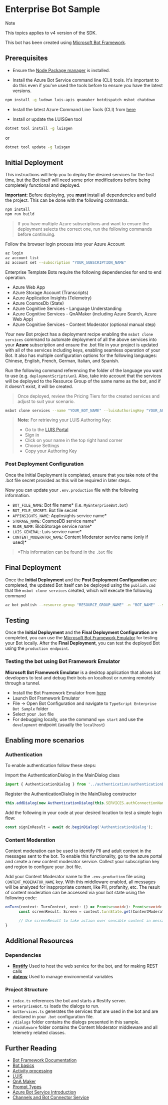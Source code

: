 # Enterprise Bot Sample

> [!NOTE]
> This topics applies to v4 version of the SDK.

This bot has been created using [Microsoft Bot Framework](https://dev.botframework.com).

## Prerequisites

- Ensure the [Node Package manager](https://nodejs.org/en/) is installed.

- Install the Azure Bot Service command line (CLI) tools. It's important to do this even if you've used the tools before to ensure you have the latest versions.

```bash
npm install -g ludown luis-apis qnamaker botdispatch msbot chatdown
```

- Install the latest Azure Command Line Tools (CLI) from [here](https://docs.microsoft.com/en-us/cli/azure/install-azure-cli-windows?view=azure-cli-latest)

- Install or update the LUISGen tool

```bash
dotnet tool install -g luisgen
```
or
```bash
dotnet tool update -g luisgen
```

## Initial Deployment

This instructions will help you to deploy the desired services for the first time, but the Bot itself will need some prior modifications before being completely functional and deployed.

**Important:** Before deploying, you **must** install all dependencies and build the project. This can be done with the following commands.
```bash
npm install
npm run build
```

>If you have multiple Azure subscriptions and want to ensure the deployment selects the correct one, run the following commands before continuing.

 Follow the browser login process into your Azure Account
```bash
az login
az account list
az account set --subscription "YOUR_SUBSCRIPTION_NAME"
```

Enterprise Template Bots require the following dependencies for end to end operation.
- Azure Web App
- Azure Storage Account (Transcripts)
- Azure Application Insights (Telemetry)
- Azure CosmosDb (State)
- Azure Cognitive Services - Language Understanding
- Azure Cognitive Services - QnAMaker (including Azure Search, Azure Web App)
- Azure Cognitive Services - Content Moderator (optional manual step)

Your new Bot project has a deployment recipe enabling the `msbot clone services` command to automate deployment of all the above services into your **Azure** subscription and ensure the .bot file in your project is updated with all of the services including keys, enabling seamless operation of your Bot. It also has multiple configuration options for the following languages: Chinese, English, French, German, Italian, and Spanish.

Run the following command referencing the folder of the language you want to use (e.g. `deploymentScripts\en`). Also, take into account that the services will be deployed to the Resource Group of the same name as the bot, and if it doesn't exist, it will be created.

> Once deployed, review the Pricing Tiers for the created services and adjust to suit your scenario.

```bash
msbot clone services --name "YOUR_BOT_NAME" --luisAuthoringKey "YOUR_AUTHORING_KEY" --folder "deploymentScripts\YOUR_LOCALE_FOLDER" --location "westus"
```
>**Note:** For retrieving your LUIS Authoring Key:
> - Go to the [LUIS Portal](https://www.luis.ai)
> - Sign in
> - Click on your name in the top right hand corner
> - Choose Settings
> - Copy your Authoring Key

### Post Deployment Configuration

Once the Initial Deployment is completed, ensure that you take note of the .bot file secret provided as this will be required in later steps.

Now you can update your `.env.production` file with the following information.
- `BOT_FILE_NAME`: Bot file name* (i.e. `MyEnterpriseBot.bot`)
- `BOT_FILE_SECRET`: Bot file secret
- `APPINSIGHTS_NAME`: AppInsights service name*
- `STORAGE_NAME`: CosmosDB service name*
- `BLOB_NAME`: BlobStorage service name*
- `LUIS_GENERAL`: Luis service name*
- `CONTENT_MODERATOR_NAME`: Content Moderator service name (only if used)*

> \*This information can be found in the `.bot` file

## Final Deployment

Once the **Initial Deployment** and the **Post Deployment Configuration** are completed, the updated Bot itself can be deployed using the `publish.cmd` that the `msbot clone services` created, which will execute the following command
```bash
az bot publish --resource-group "RESOURCE_GROUP_NAME" -n "BOT_NAME" --subscription "SUBSCRIPTION_ID" -v v4 --verbose --code-dir "." 
```

## Testing

Once the **Initial Deployment** and the **Final Deployment Configuration** are completed, you can use the [Microsoft Bot Framework Emulator](https://github.com/microsoft/botframework-emulator) for testing your Bot locally. After the **Final Deployment**, you can test the deployed Bot using the `production endpoint`.

### Testing the bot using Bot Framework Emulator

**Microsoft Bot Framework Emulator** is a desktop application that allows bot developers to test and debug their bots on localhost or running remotely through a tunnel.

- Install the Bot Framework Emulator from [here](https://aka.ms/botframework-emulator)
- Launch Bot Framework Emulator
- File -> Open Bot Configuration and navigate to `TypeScript Enterprise Bot Sample` folder
- Select your `.bot` file
- For debugging locally, use the command `npm start` and use the `development` endpoint (usually the `localhost`)

## Enabling more scenarios

### Authentication

To enable authentication follow these steps:

Import the AuthenticationDialog in the MainDialog class
    
  ```typescript
  import { AuthenticationDialog } from '../authentication/authenticationDialog';
  ```

Register the AuthenticationDialog in the MainDialog constructor
    
  ```typescript
  this.addDialog(new AuthenticationDialog(this.SERVICES.authConnectionName));
  ```

Add the following in your code at your desired location to test a simple login flow:
  ```typescript
  const signInResult = await dc.beginDialog('AuthenticationDialog');
  ```
### Content Moderation

Content moderation can be used to identify PII and adult content in the messages sent to the bot. To enable this functionality, go to the azure portal and create a new content moderator service. Collect your subscription key and region to configure your .bot file.

Add your Content Moderator name to the `.env.production` file using `CONTENT_MODERATOR_NAME` key. With this middleware enabled, all messages will be analyzed for inappropriate content, like PII, profanity, etc. The result of content moderation can be accessed via your bot state using the following code:
  ```typescript
  onTurn(context: TurnContext, next: () => Promise<void>): Promise<void> {
        const screenResult: Screen = context.turnState.get(ContentModeratorMiddleware.TextModeratorResultKey);

        // Use screenResult to take action over sensible content in messages.
  }
  ```

## Additional Resources

### Dependencies

- **[Restify](http://restify.com)** Used to host the web service for the bot, and for making REST calls
- **[dotenv](https://github.com/motdotla/dotenv)** Used to manage environmental variables

### Project Structure

- `index.ts` references the bot and starts a Restify server.
- `enterpriseBot.ts` loads the dialogs to run.
- `botServices.ts` generates the services that are used in the bot and are declared in your `.bot` configuration file.
- `/dialogs` folder contains the dialogs presented in this sample.
- `/middleware` folder contains the Content Moderator middleware and all telemetry related classes.

## Further Reading
- [Bot Framework Documentation](https://docs.botframework.com)
- [Bot basics](https://docs.microsoft.com/en-us/azure/bot-service/bot-builder-basics?view=azure-bot-service-4.0)
- [Activity processing](https://docs.microsoft.com/en-us/azure/bot-service/bot-builder-concept-activity-processing?view=azure-bot-service-4.0)
- [LUIS](https://luis.ai)
- [QnA Maker](https://qnamaker.ai)
- [Prompt Types](https://docs.microsoft.com/en-us/azure/bot-service/bot-builder-prompts?view=azure-bot-service-4.0&tabs=javascript)
- [Azure Bot Service Introduction](https://docs.microsoft.com/en-us/azure/bot-service/bot-service-overview-introduction?view=azure-bot-service-4.0)
- [Channels and Bot Connector Service](https://docs.microsoft.com/en-us/azure/bot-service/bot-concepts?view=azure-bot-service-4.0)
